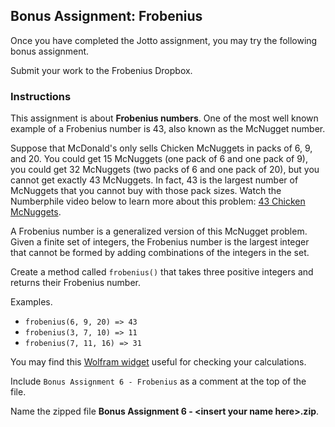 ## Bonus Assignment: Frobenius

Once you have completed the Jotto assignment, you may try the following bonus assignment.

Submit your work to the Frobenius Dropbox.


### Instructions

This assignment is about **Frobenius numbers**. One of the most well known example of a Frobenius number is 43, also known as the McNugget number.

Suppose that McDonald's only sells Chicken McNuggets in packs of 6, 9, and 20. You could get 15 McNuggets (one pack of 6 and one pack of 9), you could get 32 McNuggets (two packs of 6 and one pack of 20), but you cannot get exactly 43 McNuggets. In fact, 43 is the largest number of McNuggets that you cannot buy with those pack sizes. Watch the Numberphile video below to learn more about this problem: [43 Chicken McNuggets](https://www.youtube.com/watch?v=vNTSugyS038).

A Frobenius number is a generalized version of this McNugget problem. Given a finite set of integers, the Frobenius number is the largest integer that cannot be formed by adding combinations of the integers in the set.

Create a method called `frobenius()` that takes three positive integers and returns their Frobenius number.

Examples.
* `frobenius(6, 9, 20) => 43`
* `frobenius(3, 7, 10) => 11`
* `frobenius(7, 11, 16) => 31`
 

You may find this [Wolfram widget](https://www.wolframalpha.com/widgets/view.jsp?id=537b594c0c49cf9608f2b33e005f5522) useful for checking your calculations.


Include `Bonus Assignment 6 - Frobenius` as a comment at the top of the file. 

Name the zipped file **Bonus Assignment 6 - \<insert your name here>.zip**.
